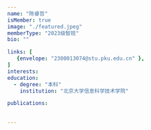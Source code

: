 ```yaml
---
name: "陈睿哲"
isMember: true
image: "./featured.jpeg"
memberType: "2023级智班"
bio: ""

links: [
   {envelope: "2300013074@stu.pku.edu.cn" },
]
interests:
education:
  - degree: "本科"
    institution: "北京大学信息科学技术学院"

publications:
  

---
```



